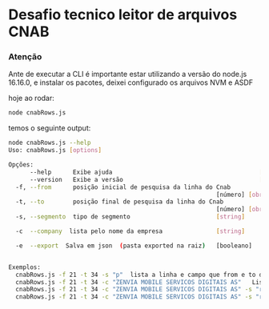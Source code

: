 # Desafio tecnico leitor de arquivos CNAB

### Atenção
Ante de executar a CLI é importante estar utilizando a versão do node.js 16.16.0, e instalar os pacotes, deixei configurado os arquivos NVM e ASDF

hoje ao rodar:

```bash
node cnabRows.js
```

temos o seguinte output:

```bash
node cnabRows.js --help
Uso: cnabRows.js [options]

Opções:
      --help      Exibe ajuda                                         [booleano]
      --version   Exibe a versão                                      [booleano]
  -f, --from      posição inicial de pesquisa da linha do Cnab
                                                          [número] [obrigatório]
  -t, --to        posição final de pesquisa da linha do Cnab
                                                          [número] [obrigatório]
  -s, --segmento  tipo de segmento                        [string]

  -c  --company  lista pelo nome da empresa               [string]

  -e  --export  Salva em json  (pasta exported na raiz)   [booleano]


Exemplos:
  cnabRows.js -f 21 -t 34 -s "p"  lista a linha e campo que from e to do cnab
  cnabRows.js -f 21 -t 34 -c "ZENVIA MOBILE SERVICOS DIGITAIS AS"   Lista pelo nome da empresa (ignore case e espaços)
  cnabRows.js -f 21 -t 34 -c "ZENVIA MOBILE SERVICOS DIGITAIS AS" -s "r", Lista pelo nome da empresa e segmento
  cnabRows.js -f 21 -t 34 -c "ZENVIA MOBILE SERVICOS DIGITAIS AS" -s "r" -e ', Lista pelo nome da empresa e segmento e exporta

```